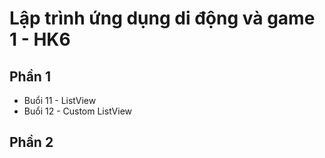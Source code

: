 # Lập trình ứng dụng di động và game 1 - HK6

## Phần 1
- Buổi 11 - ListView
- Buổi 12 - Custom ListView

## Phần 2
